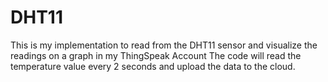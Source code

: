 # DHT11
This is my implementation to read from the DHT11 sensor and visualize the readings on a graph in my ThingSpeak Account
The code will read the temperature value every 2 seconds and upload the data to the cloud.
